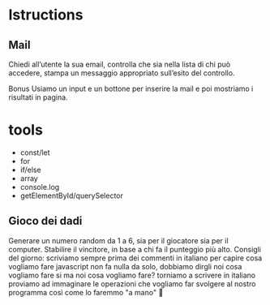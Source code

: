 # Istructions

## Mail

Chiedi all’utente la sua email, controlla che sia nella lista di chi può accedere,
stampa un messaggio appropriato sull’esito del controllo.

Bonus
Usiamo un input e un bottone per inserire la mail e poi mostriamo i risultati in pagina.

# tools

- const/let
- for
- if/else
- array
- console.log
- getElementById/querySelector  

## Gioco dei dadi

Generare un numero random da 1 a 6, sia per il giocatore sia per il computer. Stabilire il vincitore, in base a chi fa il punteggio più alto.
Consigli del giorno:
scriviamo sempre prima dei commenti in italiano per capire cosa vogliamo fare
javascript non fa nulla da solo, dobbiamo dirgli noi cosa vogliamo fare
si ma noi cosa vogliamo fare?
torniamo a scrivere in italiano
proviamo ad immaginare le operazioni che vogliamo far svolgere al nostro programma così come lo faremmo "a mano"
:tophat:
